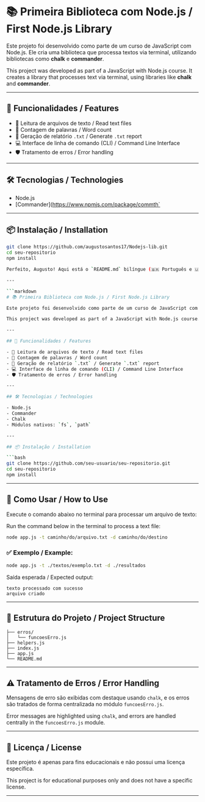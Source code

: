 # 📚 Primeira Biblioteca com Node.js / First Node.js Library

Este projeto foi desenvolvido como parte de um curso de JavaScript com Node.js. Ele cria uma biblioteca que processa textos via terminal, utilizando bibliotecas como **chalk** e **commander**.

This project was developed as part of a JavaScript with Node.js course. It creates a library that processes text via terminal, using libraries like **chalk** and **commander**.

---

## 🚀 Funcionalidades / Features

- 📖 Leitura de arquivos de texto / Read text files
- 🔢 Contagem de palavras / Word count
- 📝 Geração de relatório `.txt` / Generate `.txt` report
- 💻 Interface de linha de comando (CLI) / Command Line Interface
- 🛡️ Tratamento de erros / Error handling

---

## 🛠️ Tecnologias / Technologies

- Node.js
- [Commander](https://www.npmjs.com/package/commth`

---

## 📦 Instalação / Installation
```bash
git clone https://github.com/augustosantos17/Nodejs-lib.git
cd seu-repositorio
npm install

Perfeito, Augusto! Aqui está o `README.md` bilíngue (🇧🇷 Português e 🇺🇸 English), com instruções claras e visuais:

---

```markdown
# 📚 Primeira Biblioteca com Node.js / First Node.js Library

Este projeto foi desenvolvido como parte de um curso de JavaScript com Node.js. Ele cria uma biblioteca que processa textos via terminal, utilizando bibliotecas como **chalk** e **commander**.

This project was developed as part of a JavaScript with Node.js course. It creates a library that processes text via terminal, using libraries like **chalk** and **commander**.

---

## 🚀 Funcionalidades / Features

- 📖 Leitura de arquivos de texto / Read text files
- 🔢 Contagem de palavras / Word count
- 📝 Geração de relatório `.txt` / Generate `.txt` report
- 💻 Interface de linha de comando (CLI) / Command Line Interface
- 🛡️ Tratamento de erros / Error handling

---

## 🛠️ Tecnologias / Technologies

- Node.js
- Commander
- Chalk
- Módulos nativos: `fs`, `path`

---

## 📦 Instalação / Installation

```bash
git clone https://github.com/seu-usuario/seu-repositorio.git
cd seu-repositorio
npm install
```

---

## 🧪 Como Usar / How to Use

Execute o comando abaixo no terminal para processar um arquivo de texto:

Run the command below in the terminal to process a text file:

```bash
node app.js -t caminho/do/arquivo.txt -d caminho/do/destino
```

### ✅ Exemplo / Example:

```bash
node app.js -t ./textos/exemplo.txt -d ./resultados
```

Saída esperada / Expected output:

```
texto processado com sucesso
arquivo criado
```

---

## 📁 Estrutura do Projeto / Project Structure

```
├── erros/
│   └── funcoesErro.js
├── helpers.js
├── index.js
├── app.js
└── README.md
```

---

## ⚠️ Tratamento de Erros / Error Handling

Mensagens de erro são exibidas com destaque usando `chalk`, e os erros são tratados de forma centralizada no módulo `funcoesErro.js`.

Error messages are highlighted using `chalk`, and errors are handled centrally in the `funcoesErro.js` module.

---

## 📄 Licença / License

Este projeto é apenas para fins educacionais e não possui uma licença específica.

This project is for educational purposes only and does not have a specific license.

---

```

